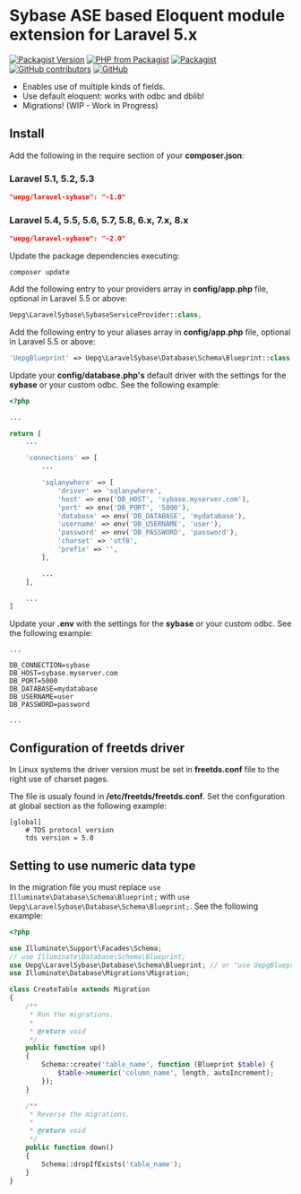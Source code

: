 # Sybase ASE based Eloquent module extension for Laravel 5.x

[![Packagist Version](https://img.shields.io/packagist/v/uepg/laravel-sybase.svg)](https://packagist.org/packages/uepg/laravel-sybase)
[![PHP from Packagist](https://img.shields.io/packagist/php-v/uepg/laravel-sybase.svg)](https://packagist.org/packages/uepg/laravel-sybase)
[![Packagist](https://img.shields.io/packagist/dt/uepg/laravel-sybase.svg)](https://packagist.org/packages/uepg/laravel-sybase/stats)
[![GitHub contributors](https://img.shields.io/github/contributors-anon/uepg/laravel-sybase.svg)](https://github.com/uepg/laravel-sybase/graphs/contributors)
[![GitHub](https://img.shields.io/github/license/uepg/laravel-sybase.svg)](https://github.com/uepg/laravel-sybase/blob/master/LICENSE)

* Enables use of multiple kinds of fields.
* Use default eloquent: works with odbc and dblib!
* Migrations! (WIP - Work in Progress)

## Install

Add the following in the require section of your **composer.json**:

### Laravel 5.1, 5.2, 5.3

```json
"uepg/laravel-sybase": "~1.0"
```
### Laravel 5.4, 5.5, 5.6, 5.7, 5.8, 6.x, 7.x, 8.x

```json
"uepg/laravel-sybase": "~2.0"
```

Update the package dependencies executing:

```shell
composer update
```

Add the following entry to your providers array in **config/app.php** file, optional in Laravel 5.5 or above:

```php
Uepg\LaravelSybase\SybaseServiceProvider::class,
```

Add the following entry to your aliases array in **config/app.php** file, optional in Laravel 5.5 or above:

```php
'UepgBlueprint' => Uepg\LaravelSybase\Database\Schema\Blueprint::class,
```

Update your **config/database.php's** default driver with the settings for the **sybase** or your custom odbc. See the following example:

```php
<?php

...

return [
    ...

    'connections' => [
        ...

        'sqlanywhere' => [
            'driver' => 'sqlanywhere',
            'host' => env('DB_HOST', 'sybase.myserver.com'),
            'port' => env('DB_PORT', '5000'),
            'database' => env('DB_DATABASE', 'mydatabase'),
            'username' => env('DB_USERNAME', 'user'),
            'password' => env('DB_PASSWORD', 'password'),
            'charset' => 'utf8',
            'prefix' => '',
        ],

        ...
    ],

    ...
]
```

Update your **.env** with the settings for the **sybase** or your custom odbc. See the following example:

```text
...

DB_CONNECTION=sybase
DB_HOST=sybase.myserver.com
DB_PORT=5000
DB_DATABASE=mydatabase
DB_USERNAME=user
DB_PASSWORD=password

...
```

## Configuration of freetds driver

In Linux systems the driver version must be set in **freetds.conf** file to the right use of charset pages.

The file is usualy found in **/etc/freetds/freetds.conf**. Set the configuration at global section as the following example:

```text
[global]
    # TDS protocol version
    tds version = 5.0
```

## Setting to use numeric data type

In the migration file you must replace `use Illuminate\Database\Schema\Blueprint;` with `use Uepg\LaravelSybase\Database\Schema\Blueprint;`. See the following example:

```php
<?php

use Illuminate\Support\Facades\Schema;
// use Illuminate\Database\Schema\Blueprint;
use Uepg\LaravelSybase\Database\Schema\Blueprint; // or "use UepgBlueprint as Blueprint"
use Illuminate\Database\Migrations\Migration;

class CreateTable extends Migration
{
    /**
     * Run the migrations.
     *
     * @return void
     */
    public function up()
    {
        Schema::create('table_name', function (Blueprint $table) {
            $table->numeric('column_name', length, autoIncrement);
        });
    }

    /**
     * Reverse the migrations.
     *
     * @return void
     */
    public function down()
    {
        Schema::dropIfExists('table_name');
    }
}
```
